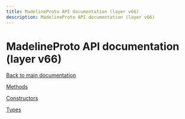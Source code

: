 ```yaml
---
title: MadelineProto API documentation (layer v66)
description: MadelineProto API documentation (layer v66)
---
```

# MadelineProto API documentation (layer v66)  

[Back to main documentation](..)  


[Methods](methods/)

[Constructors](constructors/)

[Types](types/)